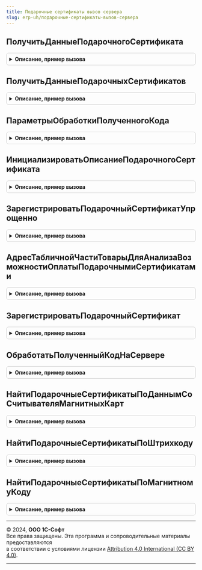```yaml
---
title: Подарочные сертификаты вызов сервера
slug: erp-uh/подарочные-сертификаты-вызов-сервера
---
```



## ПолучитьДанныеПодарочногоСертификата
<details style="margin: 1em 0; padding: 0.5em; border: 1px solid #ccc; border-radius: 6px;">

<summary style="font-weight: bold; cursor: pointer;">Описание, пример вызова</summary>

```bsl

// Возвращает структуру с данными подарочного сертификата на конец дня текущей даты сеанса, включая границу.
//
// Параметры:
//  ПодарочныйСертификат - СправочникСсылка.ПодарочныеСертификаты - Подарочный сертификат.
//  ВидПодарочногоСертификата - СправочникСсылка.ВидыПодарочныхСертификатов - Вид подарочного сертификата.
//
// Возвращаемое значение:
//  см. ПодарочныеСертификатыВызовСервера.ИнициализироватьОписаниеПодарочногоСертификата
//
Функция ПолучитьДанныеПодарочногоСертификата(ПодарочныйСертификат, ВидПодарочногоСертификата = Неопределено) Экспорт
```

Пример вызова
```bsl
Результат = ПодарочныеСертификатыВызовСервера.ПолучитьДанныеПодарочногоСертификата(ПодарочныйСертификат, ВидПодарочногоСертификата);
```
</details>

## ПолучитьДанныеПодарочныхСертификатов
<details style="margin: 1em 0; padding: 0.5em; border: 1px solid #ccc; border-radius: 6px;">

<summary style="font-weight: bold; cursor: pointer;">Описание, пример вызова</summary>

```bsl

// Возвращает соответствие, где ключом является ссылка на справочник Подарочные сертификаты,
// а значением структура с данными подарочного сертификата.
//
// Параметры:
//  ПодарочныеСертификаты - Массив Из СправочникСсылка.ПодарочныеСертификаты - Подарочные сертификат.
//  ТекущаяДата - Дата, Неопределено - Если передана дата, то остатки и срез последих будут посчитаны на конец дня, включая границу,
//										иначе будет использован конец дня текущей даты сеанса.
//  ТекущийДокумент - ДокументСсылка, Неопределено - Если передана ссылка, то остатки и срез последних будут посчитаны на момент времени исключая границу;
//													При этом, если значение ТекущаяДата не задано, то будет использована ТекущаяДатаСеанса.
//
// Возвращаемое значение:
//  Соответствие из КлючИЗначение:
//  * Ключ - СправочникСсылка.ПодарочныеСертификаты
//  * Значение - см. ПодарочныеСертификатыВызовСервера.ИнициализироватьОписаниеПодарочногоСертификата
//
Функция ПолучитьДанныеПодарочныхСертификатов(ПодарочныеСертификаты, ТекущаяДата = Неопределено, ТекущийДокумент = Неопределено) Экспорт
```

Пример вызова
```bsl
Результат = ПодарочныеСертификатыВызовСервера.ПолучитьДанныеПодарочныхСертификатов(ПодарочныеСертификаты, ТекущаяДата, ТекущийДокумент);
```
</details>

## ПараметрыОбработкиПолученногоКода
<details style="margin: 1em 0; padding: 0.5em; border: 1px solid #ccc; border-radius: 6px;">

<summary style="font-weight: bold; cursor: pointer;">Описание, пример вызова</summary>

```bsl

// Возращает структуру параметров, которая используется при обработке кода подарочного сертификата.
//
// Возвращаемое значение:
//  Структура - Структура со свойствами:
//   * Отборы - Структура - Дополнительные отборы при поиске подарочных сертификатов;
//							может иметь свойства, например: Организация, Статус, Валюта, УчетПодарочныхСертификатов2_5;
//							если свойство РегистрироватьНовые установлено в значение Истина, то в методе ПодарочныеСертификатыВызовСервера.ОбработатьПолученныйКодНаСервере
//							отбор по полю Статус отключается, так как оно не является ключевым для проверки уникальности подарочного сертификата.
//   * РегистрироватьНовые - Булево - Необходимость регистрации подарочных сертификатов, которые не были найдены по коду.
//
Функция ПараметрыОбработкиПолученногоКода() Экспорт
```

Пример вызова
```bsl
Результат = ПодарочныеСертификатыВызовСервера.ПараметрыОбработкиПолученногоКода() 
```
</details>

## ИнициализироватьОписаниеПодарочногоСертификата
<details style="margin: 1em 0; padding: 0.5em; border: 1px solid #ccc; border-radius: 6px;">

<summary style="font-weight: bold; cursor: pointer;">Описание, пример вызова</summary>

```bsl

// Функция возвращает пустую структуру данных подарочного сертификата.
//
// Возвращаемое значение:
//  Структура - Структура со свойствами:
//   * Ссылка - СправочникСсылка.ПодарочныеСертификаты - Подарочный сертификат.
//   * Штрихкод - Строка - Штрихкод.
//   * МагнитныйКод - Строка - Магнитный код.
//   * СерийныйНомер - Строка - Серийный номер.
//   * ВидПодарочногоСертификата - СправочникСсылка.ВидыПодарочныхСертификатов - Вид подарочного сертификата.
//   * ЧастичнаяОплата - Булево - Если Истина, то сертификат многоразовый
//   * Наименование - Строка - Наименование подарочного сертификата.
//   * ТипКарты - ПеречислениеСсылка.ТипыКарт - Тип карты.
//   * СтатусАктивации - Булево - Статус активации подарочного сертификата.
//   * СтатусИзИсторииПодарочныхСертификатов - ПеречислениеСсылка.СтатусыПодарочныхСертификатов - Статус подарочного сертификата из регистра История подарочных сертификатов.
//   * Аннулирован - Булево - Признак того, что сертификат аннулирован.
//   * ОформленВозврат - Булево - Признак того, что был оформлен возврат сертификата.
//   * Номинал - Число - Номинал подарочного сертификата.
//   * Остаток - Число - Остаток номинала подарочного сертификата.
//   * Валюта - СправочникСсылка.Валюты - Валюта подарочного сертификата.
//   * СегментНоменклатуры - СправочникСсылка.СегментыНоменклатуры - Сегмент номенклатуры подарочного сертификата.
//   * ПериодДействия - ПеречислениеСсылка.Периодичность - Период действия подарочного сертификата.
//   * КоличествоПериодовДействия - Число - Количество периодов действия.
//   * ДатаНачалаДействия - Дата - Дата начала действия.
//   * ДатаОкончанияДействия - Дата - Дата окончания действия.
//   * ОбъектРасчетов - СправочникСсылка.ОбъектыРасчетов - Объект расчетов
//   * Партнер - СправочникСсылка.Партнеры - Партнер из объекта расчетов
//   * СтатьяДвиженияДенежныхСредствПродажа - СправочникСсылка.СтатьиДвиженияДенежныхСредств -
//   * СтатьяДвиженияДенежныхСредствВозврат - СправочникСсылка.СтатьиДвиженияДенежныхСредств -
//   * СтатьяДоходов - ПланВидовХарактеристикСсылка.СтатьиДоходов -
//   * АналитикаДоходов - Характеристика.СтатьиДоходов -
//
Функция ИнициализироватьОписаниеПодарочногоСертификата() Экспорт
```

Пример вызова
```bsl
Результат = ПодарочныеСертификатыВызовСервера.ИнициализироватьОписаниеПодарочногоСертификата() 
```
</details>

## ЗарегистрироватьПодарочныйСертификатУпрощенно
<details style="margin: 1em 0; padding: 0.5em; border: 1px solid #ccc; border-radius: 6px;">

<summary style="font-weight: bold; cursor: pointer;">Описание, пример вызова</summary>

```bsl

// Процедура записывает в базу данных подарочный сертификат на основании
// передаваемых данных о коде и виде сертификата.
//
// Параметры:
//  ВидПодарочногоСертификата - СправочникСсылка.ВидыПодарочныхСертификатов - Вид подарочного сертификата.
//  ТипКода - ПеречислениеСсылка.ТипыКодовКарт - Тип кода карты.
//  МагнитныйКод - Строка - Магнитный код.
//  Штрихкод - Строка - Штрихкод.
//
// Возвращаемое значение:
//  СправочникСсылка.ПодарочныеСертификаты - Зарегистрированный подарочный сертификат.
//
Функция ЗарегистрироватьПодарочныйСертификатУпрощенно(ВидПодарочногоСертификата, ТипКода, МагнитныйКод, Штрихкод) Экспорт
```

Пример вызова
```bsl
Результат = ПодарочныеСертификатыВызовСервера.ЗарегистрироватьПодарочныйСертификатУпрощенно(ВидПодарочногоСертификата, ТипКода, МагнитныйКод, Штрихкод) 
```
</details>

## АдресТабличнойЧастиТоварыДляАнализаВозможностиОплатыПодарочнымиСертификатами
<details style="margin: 1em 0; padding: 0.5em; border: 1px solid #ccc; border-radius: 6px;">

<summary style="font-weight: bold; cursor: pointer;">Описание, пример вызова</summary>

```bsl

//Возвращает адрес во временном хранилище с данными табличной части документа для анализа возможности оплаты подарочными сертификатами.
//
// Параметры:
//  Ссылка - ДокументСсылка, СправочникСсылка -
//  УникальныйИдентификатор - УникальныйИдентификатор - Уникальный идентификатор для привязки во временном хранилище.
//
// Возвращаемое значение:
//  Строка, Неопределено - Адрес во временном хранилище
//
Функция АдресТабличнойЧастиТоварыДляАнализаВозможностиОплатыПодарочнымиСертификатами(Знач Ссылка, Знач УникальныйИдентификатор) Экспорт
```

Пример вызова
```bsl
Результат = ПодарочныеСертификатыВызовСервера.АдресТабличнойЧастиТоварыДляАнализаВозможностиОплатыПодарочнымиСертификатами(Ссылка, УникальныйИдентификатор) 
```
</details>

## ЗарегистрироватьПодарочныйСертификат
<details style="margin: 1em 0; padding: 0.5em; border: 1px solid #ccc; border-radius: 6px;">

<summary style="font-weight: bold; cursor: pointer;">Описание, пример вызова</summary>

```bsl

// Процедура записывает в базу данных подарочный сертификат на основании
// передаваемых данных о сертификате.
//
// Параметры:
//  СтруктураДанныхПодарочногоСертификата - см. ПодарочныеСертификатыВызовСервера.ИнициализироватьОписаниеПодарочногоСертификата
//
// Возвращаемое значение:
//  СправочникСсылка.ПодарочныеСертификаты - Зарегистрированный подарочный сертифика.
//
Функция ЗарегистрироватьПодарочныйСертификат(СтруктураДанныхПодарочногоСертификата) Экспорт
```

Пример вызова
```bsl
Результат = ПодарочныеСертификатыВызовСервера.ЗарегистрироватьПодарочныйСертификат(СтруктураДанныхПодарочногоСертификата) 
```
</details>

## ОбработатьПолученныйКодНаСервере
<details style="margin: 1em 0; padding: 0.5em; border: 1px solid #ccc; border-radius: 6px;">

<summary style="font-weight: bold; cursor: pointer;">Описание, пример вызова</summary>

```bsl

// Функция выполняет поиск подарочных сертификатов по коду.
//
// Параметры:
//  Данные - Строка - считанный код.
//  ТипКодаКарты - ПеречислениеСсылка.ТипыКодовКарт - тип считанного кода.
//	ДополнительныеПараметры - см. ПодарочныеСертификатыВызовСервера.ПараметрыОбработкиПолученногоКода
//
// Возвращаемое значение:
//  Массив Из СправочникСсылка.ПодарочныеСертификаты - Найденные подарочные сертификаты.
//
Функция ОбработатьПолученныйКодНаСервере(Данные, ТипКодаКарты, ДополнительныеПараметры) Экспорт
```

Пример вызова
```bsl
Результат = ПодарочныеСертификатыВызовСервера.ОбработатьПолученныйКодНаСервере(Данные, ТипКодаКарты, ДополнительныеПараметры) 
```
</details>

## НайтиПодарочныеСертификатыПоДаннымСоСчитывателяМагнитныхКарт
<details style="margin: 1em 0; padding: 0.5em; border: 1px solid #ccc; border-radius: 6px;">

<summary style="font-weight: bold; cursor: pointer;">Описание, пример вызова</summary>

```bsl

// Функция выполняет поиск подарочных сертификатов по данным, полученным из считывателя
// магнитных карт.
//
// Параметры:
//  Данные - Массив из Строка - Данные, полученные из считывателя магнитных карт.
//  Отборы - Структура -
//
// Возвращаемое значение:
//  Структура - Структура со свойствами:
//   * ЗарегистрированныеПодарочныеСертификаты - Массив из см. ИнициализироватьОписаниеПодарочногоСертификата
//   * НеЗарегистрированныеПодарочныеСертификаты - Массив из см. ИнициализироватьОписаниеПодарочногоСертификата
//
Функция НайтиПодарочныеСертификатыПоДаннымСоСчитывателяМагнитныхКарт(Данные, Отборы = Неопределено) Экспорт
```

Пример вызова
```bsl
Результат = ПодарочныеСертификатыВызовСервера.НайтиПодарочныеСертификатыПоДаннымСоСчитывателяМагнитныхКарт(Данные, Отборы);
```
</details>

## НайтиПодарочныеСертификатыПоШтрихкоду
<details style="margin: 1em 0; padding: 0.5em; border: 1px solid #ccc; border-radius: 6px;">

<summary style="font-weight: bold; cursor: pointer;">Описание, пример вызова</summary>

```bsl

// Функция выполняет поиск подарочных сертификатов по штрихкоду.
//
// Параметры:
//  Штрихкод - Строка - Штрихкод.
//	Отборы - Структура -
//
// Возвращаемое значение:
//  см. ПодарочныеСертификатыСервер.НайтиПодарочныеСертификаты
//
Функция НайтиПодарочныеСертификатыПоШтрихкоду(Штрихкод, Отборы = Неопределено) Экспорт
```

Пример вызова
```bsl
Результат = ПодарочныеСертификатыВызовСервера.НайтиПодарочныеСертификатыПоШтрихкоду(Штрихкод, Отборы);
```
</details>

## НайтиПодарочныеСертификатыПоМагнитномуКоду
<details style="margin: 1em 0; padding: 0.5em; border: 1px solid #ccc; border-radius: 6px;">

<summary style="font-weight: bold; cursor: pointer;">Описание, пример вызова</summary>

```bsl

// Функция выполняет поиск подарочных сертификатов по магнитному коду.
//
// Параметры:
//  МагнитныйКод - Строка - Магнитный код.
//	Отборы - Структура -
//
// Возвращаемое значение:
// 	см. ПодарочныеСертификатыСервер.НайтиПодарочныеСертификаты
//
Функция НайтиПодарочныеСертификатыПоМагнитномуКоду(МагнитныйКод, Отборы = Неопределено) Экспорт
```

Пример вызова
```bsl
Результат = ПодарочныеСертификатыВызовСервера.НайтиПодарочныеСертификатыПоМагнитномуКоду(МагнитныйКод, Отборы);
```
</details>

---

© 2024, **ООО 1С-Софт**  
Все права защищены. Эта программа и сопроводительные материалы предоставляются  
в соответствии с условиями лицензии [Attribution 4.0 International (CC BY 4.0)](https://creativecommons.org/licenses/by/4.0/legalcode).

---
